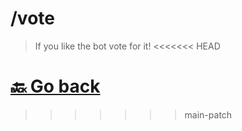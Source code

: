 # /vote
> If you like the bot vote for it!
<<<<<<< HEAD

 [🔙 Go back](../)
=======
>>>>>>> main-patch
